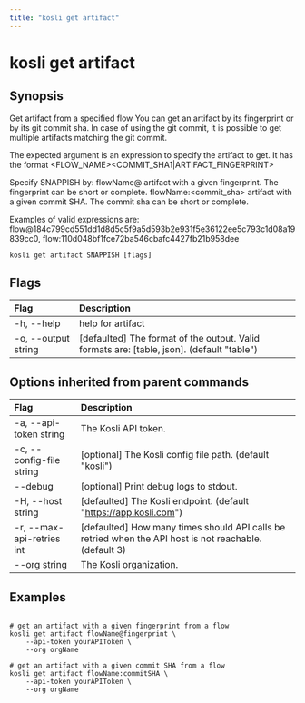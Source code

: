 ```yaml
---
title: "kosli get artifact"
---
```


# kosli get artifact

## Synopsis

Get artifact from a specified flow
You can get an artifact by its fingerprint or by its git commit sha.
In case of using the git commit, it is possible to get multiple artifacts matching the git commit.

The expected argument is an expression to specify the artifact to get.
It has the format <FLOW_NAME><SEPARATOR><COMMIT_SHA1|ARTIFACT_FINGERPRINT> 

Specify SNAPPISH by:
	flowName@<fingerprint>  artifact with a given fingerprint. The fingerprint can be short or complete.
	flowName:<commit_sha>   artifact with a given commit SHA. The commit sha can be short or complete.

Examples of valid expressions are: flow@184c799cd551dd1d8d5c5f9a5d593b2e931f5e36122ee5c793c1d08a19839cc0, flow:110d048bf1fce72ba546cbafc4427fb21b958dee


```shell
kosli get artifact SNAPPISH [flags]
```

## Flags
| Flag | Description |
| :--- | :--- |
|    -h, --help  |  help for artifact  |
|    -o, --output string  |  [defaulted] The format of the output. Valid formats are: [table, json]. (default "table")  |


## Options inherited from parent commands
| Flag | Description |
| :--- | :--- |
|    -a, --api-token string  |  The Kosli API token.  |
|    -c, --config-file string  |  [optional] The Kosli config file path. (default "kosli")  |
|        --debug  |  [optional] Print debug logs to stdout.  |
|    -H, --host string  |  [defaulted] The Kosli endpoint. (default "https://app.kosli.com")  |
|    -r, --max-api-retries int  |  [defaulted] How many times should API calls be retried when the API host is not reachable. (default 3)  |
|        --org string  |  The Kosli organization.  |


## Examples

```shell

# get an artifact with a given fingerprint from a flow
kosli get artifact flowName@fingerprint \
	--api-token yourAPIToken \
	--org orgName

# get an artifact with a given commit SHA from a flow
kosli get artifact flowName:commitSHA \
	--api-token yourAPIToken \
	--org orgName
```


